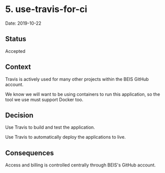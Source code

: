 # 5. use-travis-for-ci

Date: 2019-10-22

## Status

Accepted

## Context

Travis is actively used for many other projects within the BEIS GitHub account.

We know we will want to be using containers to run this application, so the tool we use must support Docker too. 

## Decision

Use Travis to build and test the application.

Use Travis to automatically deploy the applications to live.

## Consequences

Access and billing is controlled centrally through BEIS's GitHub account.


